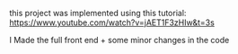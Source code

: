 
this project was implemented using this tutorial:
https://www.youtube.com/watch?v=jAET1F3zHIw&t=3s

I Made the full front end + some minor changes in the code 

